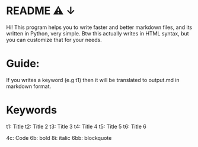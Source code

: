 # README ⚠️ ↓

Hi! This program helps you to write faster and better markdown files, and its written in Python, very simple.
Btw this actually writes in HTML syntax, but you can customize that for your needs.

# Guide:

If you writes a keyword (e.g t1) then it will be translated to output.md in markdown format.

# Keywords

t1: Title
t2: Title 2
t3: Title 3
t4: Title 4
t5: Title 5
t6: Title 6

4c: Code
6b: bold
8i: italic
6bb: blockquote
